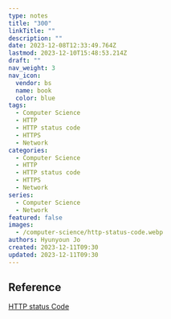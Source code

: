 ```yaml
---
type: notes
title: "300"
linkTitle: ""
description: ""
date: 2023-12-08T12:33:49.764Z
lastmod: 2023-12-10T15:48:53.214Z
draft: ""
nav_weight: 3
nav_icon:
  vendor: bs
  name: book
  color: blue
tags:
  - Computer Science
  - HTTP
  - HTTP status code
  - HTTPS
  - Network
categories:
  - Computer Science
  - HTTP
  - HTTP status code
  - HTTPS
  - Network
series:
  - Computer Science
  - Network
featured: false
images:
  - /computer-science/http-status-code.webp
authors: Hyunyoun Jo
created: 2023-12-11T09:30
updated: 2023-12-11T09:30
---
```


## Reference

[HTTP status Code](https://developer.mozilla.org/ko/docs/Web/HTTP/Status)
